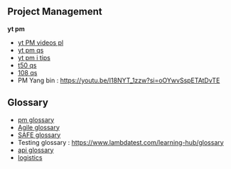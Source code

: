 ## Project Management

**yt pm**
* [yt PM videos pl](https://www.youtube.com/playlist?list=PLF1064CD7B0A98261)
* [yt pm qs](https://www.youtube.com/watch?v=HQu1FTbl6tQ&list=PLmMyXRtEtJEZUAhYNKCpOBP5tlEP7Ky9h&index=1&pp=gAQBiAQB)
* [yt pm i tips](https://www.youtube.com/watch?v=qvHUfoiaZws&list=PLmMyXRtEtJEZUAhYNKCpOBP5tlEP7Ky9h&index=2&pp=gAQBiAQB)
* [t50 qs](https://www.youtube.com/watch?v=aMk60NnwLoo&list=PLmMyXRtEtJEb0qXMQIZEvGmTDqDLuxkCA&index=2&pp=gAQBiAQB)
* [108 qs](https://www.youtube.com/watch?v=C6_Abkok55Y&list=PLmMyXRtEtJEb0qXMQIZEvGmTDqDLuxkCA&index=3&pp=gAQBiAQB)
* PM Yang bin : https://youtu.be/I18NYT_1zzw?si=oOYwvSspETAtDvTE


## Glossary
* [pm glossary](https://www.smartsheet.com/complete-glossary-project-management-terminology)
* [Agile glossary](https://www.aha.io/roadmapping/guide/agile/agile-glossary)
* [SAFE glossary](https://scaledagileframework.com/glossary/)
* Testing glossary : https://www.lambdatest.com/learning-hub/glossary
* [api glossary](https://rapidapi.com/blog/api-glossary/)
* [logistics](https://www.inboundlogistics.com/logistics-glossary/)
